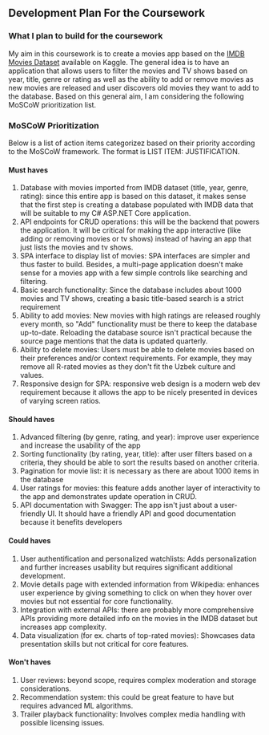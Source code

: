 ## Development Plan For the Coursework

### What I plan to build for the coursework

My aim in this coursework is to create a movies app based on the [IMDB Movies Dataset](https://www.kaggle.com/datasets/harshitshankhdhar/imdb-dataset-of-top-1000-movies-and-tv-shows) available on Kaggle. The general idea is to have an application that allows users to filter the movies and TV shows based on year, title, genre or rating as well as the ability to add or remove movies as new movies are released and user discovers old movies they want to add to the database. Based on this general aim, I am considering the following MoSCoW prioritization list.

### MoSCoW Prioritization
Below is a list of action items categorizez based on their priority according to the MoSCoW framework. The format is LIST ITEM: JUSTIFICATION.

#### Must haves
1. Database with movies imported from IMDB dataset (title, year, genre, rating): since this entire app is based on this dataset, it makes sense that the first step is creating a database populated with IMDB data that will be suitable to my C# ASP.NET Core application.
2. API endpoints for CRUD operations: this will be the backend that powers the application. It will be critical for making the app interactive (like adding or removing movies or tv shows) instead of having an app that just lists the movies and tv shows.
3. SPA interface to display list of movies: SPA interfaces are simpler and thus faster to build. Besides, a multi-page application doesn't make sense for a movies app with a few simple controls like searching and filtering.
4. Basic search functionality: Since the database includes about 1000 movies and TV shows, creating a basic title-based search is a strict requirement
5. Ability to add movies: New movies with high ratings are released roughly every month, so "Add" functionality must be there to keep the database up-to-date. Reloading the database source isn't practical because the source page mentions that the data is updated quarterly.
6. Ability to delete movies: Users must be able to delete movies based on their preferences and/or context requirements. For example, they may remove all R-rated movies as they don't fit the Uzbek culture and values.
7. Responsive design for SPA: responsive web design is a modern web dev requirement because it allows the app to be nicely presented in devices of varying screen ratios.

#### Should haves
1. Advanced filtering (by genre, rating, and year): improve user experience and increase the usability of the app
2. Sorting functionality (by rating, year, title): after user filters based on a criteria, they should be able to sort the results based on another criteria.
3. Pagination for movie list: it is necessary as there are about 1000 items in the database
4. User ratings for movies: this feature adds another layer of interactivity to the app and demonstrates update operation in CRUD.
5. API documentation with Swagger: The app isn't just about a user-friendly UI. It should have a friendly API and good documentation because it benefits developers

#### Could haves
1. User authentification and personalized watchlists: Adds personalization and further increases usability but requires significant additional development.
2. Movie details page with extended information from Wikipedia: enhances user experience by giving something to click on when they hover over movies but not essential for core functionality.
3. Integration with external APIs: there are probably more comprehensive APIs providing more detailed info on the movies in the IMDB dataset but increases app complexity.
4. Data visualization (for ex. charts of top-rated movies): Showcases data presentation skills but not critical for core features.

#### Won't haves
1. User reviews: beyond scope, requires complex moderation and storage considerations.
2. Recommendation system: this could be great feature to have but requires advanced ML algorithms.
3. Trailer playback functionality: Involves complex media handling with possible licensing issues.
